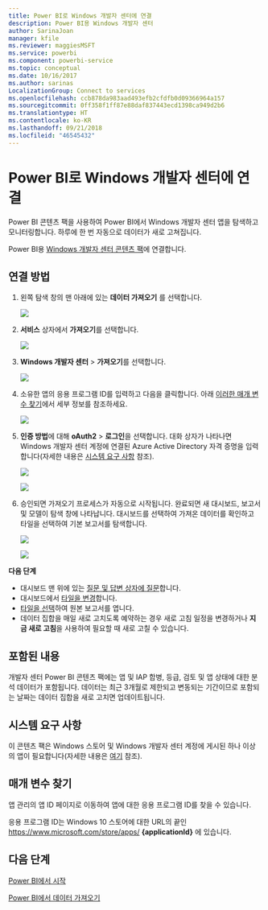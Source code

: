 ```yaml
---
title: Power BI로 Windows 개발자 센터에 연결
description: Power BI용 Windows 개발자 센터
author: SarinaJoan
manager: kfile
ms.reviewer: maggiesMSFT
ms.service: powerbi
ms.component: powerbi-service
ms.topic: conceptual
ms.date: 10/16/2017
ms.author: sarinas
LocalizationGroup: Connect to services
ms.openlocfilehash: ccb878da983aad493efb2cfdfb0d09366964a157
ms.sourcegitcommit: 0ff358f1ff87e88daf837443ecd1398ca949d2b6
ms.translationtype: HT
ms.contentlocale: ko-KR
ms.lasthandoff: 09/21/2018
ms.locfileid: "46545432"
---
```

# <a name="connect-to-windows-dev-center-with-power-bi"></a>Power BI로 Windows 개발자 센터에 연결
Power BI 콘텐츠 팩을 사용하여 Power BI에서 Windows 개발자 센터 앱을 탐색하고 모니터링합니다. 하루에 한 번 자동으로 데이터가 새로 고쳐집니다.

Power BI용 [Windows 개발자 센터 콘텐츠 팩](https://app.powerbi.com/getdata/services/devcenter)에 연결합니다.

## <a name="how-to-connect"></a>연결 방법
1. 왼쪽 탐색 창의 맨 아래에 있는 **데이터 가져오기** 를 선택합니다.
   
   ![](media/service-connect-to-windows-dev-center/getdata.png)
2. **서비스** 상자에서 **가져오기**를 선택합니다.
   
   ![](media/service-connect-to-windows-dev-center/services.png)
3. **Windows 개발자 센터** \> **가져오기**를 선택합니다.
   
   ![](media/service-connect-to-windows-dev-center/windowsdev.png)
4. 소유한 앱의 응용 프로그램 ID를 입력하고 다음을 클릭합니다. 아래 [이러한 매개 변수 찾기](#FindingParams)에서 세부 정보를 참조하세요.
   
   ![](media/service-connect-to-windows-dev-center/params.png)
5. **인증 방법**에 대해 **oAuth2** \> **로그인**을 선택합니다. 대화 상자가 나타나면 Windows 개발자 센터 계정에 연결된 Azure Active Directory 자격 증명을 입력합니다(자세한 내용은 [시스템 요구 사항](#Requirements) 참조).
   
    ![](media/service-connect-to-windows-dev-center/creds.png)
   
    ![](media/service-connect-to-windows-dev-center/creds2.png)
6. 승인되면 가져오기 프로세스가 자동으로 시작됩니다. 완료되면 새 대시보드, 보고서 및 모델이 탐색 창에 나타납니다. 대시보드를 선택하여 가져온 데이터를 확인하고 타일을 선택하여 기본 보고서를 탐색합니다.
   
    ![](media/service-connect-to-windows-dev-center/dashboard.png)
   
    ![](media/service-connect-to-windows-dev-center/report.png)

**다음 단계**

* 대시보드 맨 위에 있는 [질문 및 답변 상자에 질문](consumer/end-user-q-and-a.md)합니다.
* 대시보드에서 [타일을 변경](service-dashboard-edit-tile.md)합니다.
* [타일을 선택](consumer/end-user-tiles.md)하여 원본 보고서를 엽니다.
* 데이터 집합을 매일 새로 고치도록 예약하는 경우 새로 고침 일정을 변경하거나 **지금 새로 고침**을 사용하여 필요할 때 새로 고칠 수 있습니다.

## <a name="whats-included"></a>포함된 내용
개발자 센터 Power BI 콘텐츠 팩에는 앱 및 IAP 합병, 등급, 검토 및 앱 상태에 대한 분석 데이터가 포함됩니다. 데이터는 최근 3개월로 제한되고 변동되는 기간이므로 포함되는 날짜는 데이터 집합을 새로 고치면 업데이트됩니다.

<a name="Requirements"></a>

## <a name="system-requirements"></a>시스템 요구 사항
이 콘텐츠 팩은 Windows 스토어 및 Windows 개발자 센터 계정에 게시된 하나 이상의 앱이 필요합니다(자세한 내용은 [여기](https://msdn.microsoft.com/windows/uwp/publish/manage-account-users) 참조).

<a name="FindingParams"></a>

## <a name="finding-parameters"></a>매개 변수 찾기
앱 관리의 앱 ID 페이지로 이동하여 앱에 대한 응용 프로그램 ID를 찾을 수 있습니다.

응용 프로그램 ID는 Windows 10 스토어에 대한 URL의 끝인 https://www.microsoft.com/store/apps/ **{applicationId}** 에 있습니다.

## <a name="next-steps"></a>다음 단계
[Power BI에서 시작](service-get-started.md)

[Power BI에서 데이터 가져오기](service-get-data.md)


